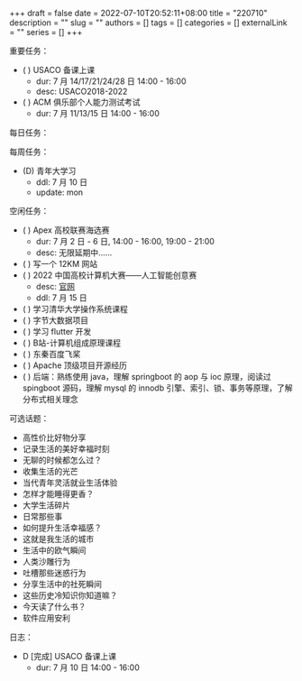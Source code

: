 +++ 
draft = false
date = 2022-07-10T20:52:11+08:00
title = "220710"
description = ""
slug = ""
authors = []
tags = []
categories = []
externalLink = ""
series = []
+++

重要任务：
- ( ) USACO 备课上课
	- dur: 7 月 14/17/21/24/28 日 14:00 - 16:00
	- desc: USACO2018-2022
- ( ) ACM 俱乐部个人能力测试考试
	- dur: 7 月 11/13/15 日 14:00 - 16:00

每日任务：

每周任务：
- (D) 青年大学习
    - ddl: 7 月 10 日
    - update: mon

空闲任务：
- ( ) Apex 高校联赛海选赛
	- dur: 7 月 2 日 - 6 日, 14:00 - 16:00, 19:00 - 21:00
	- desc: 无限延期中……
- ( ) 写一个 12KM 网站
- ( ) 2022 中国高校计算机大赛——人工智能创意赛
	- desc: [官网](http://aicontest.baidu.com/)
	- ddl: 7 月 15 日
- ( ) 学习清华大学操作系统课程
- ( ) 字节大数据项目
- ( ) 学习 flutter 开发
- ( ) B站-计算机组成原理课程
- ( ) 东秦百度飞桨
- ( ) Apache 顶级项目开源经历
- ( ) 后端：熟练使用 java，理解 springboot 的 aop 与 ioc 原理，阅读过 spingboot 源码，理解 mysql 的 innodb 引擎、索引、锁、事务等原理，了解分布式相关理念

可选话题：
- 高性价比好物分享
- 记录生活的美好幸福时刻
- 无聊的时候都怎么过？
- 收集生活的光芒
- 当代青年灵活就业生活体验
- 怎样才能睡得更香？
- 大学生活碎片
- 日常那些事
- 如何提升生活幸福感？
- 这就是我生活的城市
- 生活中的欧气瞬间
- 人类沙雕行为
- 吐槽那些迷惑行为
- 分享生活中的社死瞬间
- 这些历史冷知识你知道嘛？
- 今天读了什么书？
- 软件应用安利

日志：
- D [完成] USACO 备课上课
	- dur: 7 月 10 日 14:00 - 16:00
